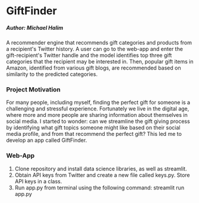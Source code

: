 # GiftFinder
##### Author: Michael Halim

A recommender engine that recommends gift categories and products from a recipient's Twitter history. A user can go to the web-app and enter the gift-recipient's Twitter handle and the model identifies top three gift categories that the recipient may be interested in. Then, popular gift items in Amazon, identified from various gift blogs, are recommended based on similarity to the predicted categories.

### Project Motivation

For many people, including myself, finding the perfect gift for someone is a challenging and stressful experience. Fortunately we live in the digital age, where more and more people are sharing information about themselves in social media. I started to wonder: can we streamline the gift giving process by identifying what gift topics someone might like based on their social media profile, and from that recommend the perfect gift? This led me to develop an app called GiftFinder.

### Web-App

1. Clone repository and install data science libraries, as well as streamlit.
2. Obtain API keys from Twitter and create a new file called keys.py. Store API keys in a class.
3. Run app.py from terminal using the following command: streamlit run app.py
